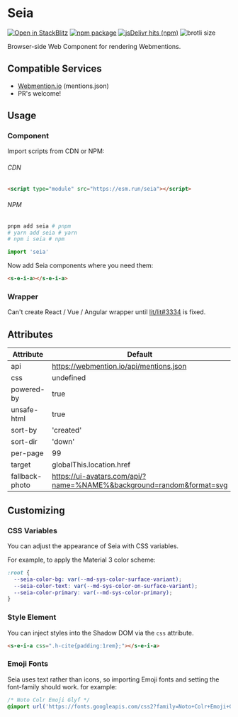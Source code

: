 # Seia

[![Open in StackBlitz](https://developer.stackblitz.com/img/open_in_stackblitz_small.svg)](https://stackblitz.com/github/importantimport/seia?file=index.html)
[![npm package](https://img.shields.io/npm/v/seia)](https://www.npmjs.com/package/seia)
[![jsDelivr hits (npm)](https://img.shields.io/jsdelivr/npm/hm/seia?color=%23ff5627)](https://www.jsdelivr.com/package/npm/seia)
![brotli size](https://img.badgesize.io/https://esm.run/seia?compression=brotli)

Browser-side Web Component for rendering Webmentions.

## Compatible Services

- [Webmention.io](https://webmention.io) (mentions.json)
- PR's welcome!

## Usage

### Component

Import scripts from CDN or NPM:

###### CDN

```html
<script type="module" src="https://esm.run/seia"></script>
```

###### NPM

```bash
pnpm add seia # pnpm
# yarn add seia # yarn
# npm i seia # npm
```

```ts
import 'seia'
```

Now add Seia components where you need them:

```html
<s-e-i-a></s-e-i-a>
```

### Wrapper

Can't create React / Vue / Angular wrapper until [lit/lit#3334](https://github.com/lit/lit/issues/3334) is fixed.

## Attributes

| Attribute      | Default                                                              | Comment                                          |
| -------------- | -------------------------------------------------------------------- | ------------------------------------------------ |
| api            | https://webmention.io/api/mentions.json                              |                                                  |
| css            | undefined                                                            | Inject styles                                    |
| powered-by     | true                                                                 |                                                  |
| unsafe-html    | true                                                                 |                                                  |
| sort-by        | 'created'                                                            | https://github.com/aaronpk/webmention.io#sorting |
| sort-dir       | 'down'                                                               | https://github.com/aaronpk/webmention.io#sorting |
| per-page       | 99                                                                   | https://github.com/aaronpk/webmention.io#paging  |
| target         | globalThis.location.href                                             | without searchParams                             |
| fallback-photo | https://ui-avatars.com/api/?name=%NAME%&background=random&format=svg | `%NAME%` will be replaced with the `author.name` |

## Customizing

### CSS Variables

You can adjust the appearance of Seia with CSS variables.

For example, to apply the Material 3 color scheme:

```css
:root {
  --seia-color-bg: var(--md-sys-color-surface-variant);
  --seia-color-text: var(--md-sys-color-on-surface-variant);
  --seia-color-primary: var(--md-sys-color-primary);
}
```

### Style Element

You can inject styles into the Shadow DOM via the `css` attribute.

```html
<s-e-i-a css=".h-cite{padding:1rem};"></s-e-i-a>
```

### Emoji Fonts

Seia uses text rather than icons, so importing Emoji fonts and setting the font-family should work. for example:

```css
/* Noto Colr Emoji Glyf */
@import url('https://fonts.googleapis.com/css2?family=Noto+Colr+Emoji+Glyf&display=swap');
```
